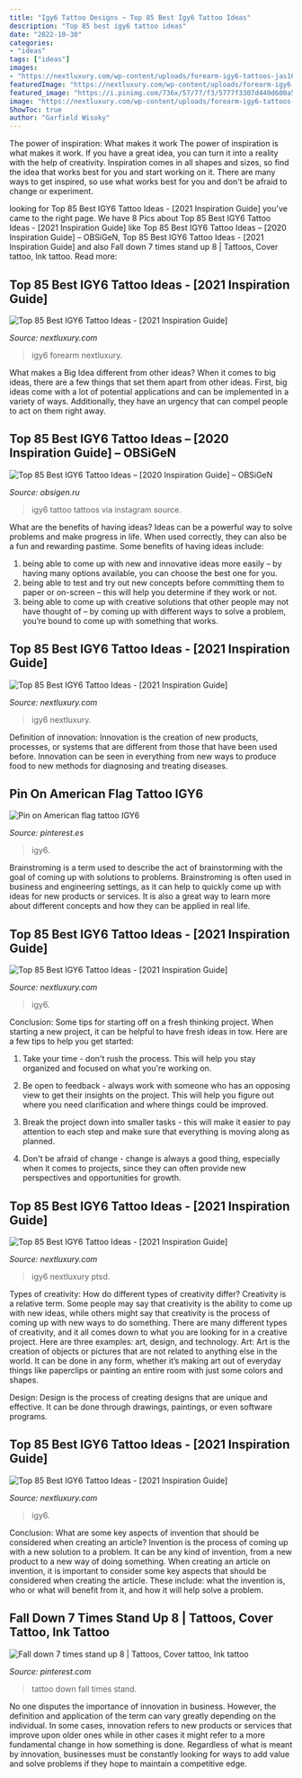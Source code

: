 ```yaml
---
title: "Igy6 Tattoo Designs ~ Top 85 Best Igy6 Tattoo Ideas"
description: "Top 85 best igy6 tattoo ideas"
date: "2022-10-30"
categories:
- "ideas"
tags: ["ideas"]
images:
- "https://nextluxury.com/wp-content/uploads/forearm-igy6-tattoos-jas169.jpg"
featuredImage: "https://nextluxury.com/wp-content/uploads/forearm-igy6-tattoos-stanjohnley.jpg"
featured_image: "https://i.pinimg.com/736x/57/77/f3/5777f3307d440d600a515e32413512ab.jpg"
image: "https://nextluxury.com/wp-content/uploads/forearm-igy6-tattoos-laurabecker3.jpg"
ShowToc: true
author: "Garfield Wisoky"
---
```



The power of inspiration: What makes it work
The power of inspiration is what makes it work. If you have a great idea, you can turn it into a reality with the help of creativity. Inspiration comes in all shapes and sizes, so find the idea that works best for you and start working on it. There are many ways to get inspired, so use what works best for you and don't be afraid to change or experiment.

	

		
looking for Top 85 Best IGY6 Tattoo Ideas - [2021 Inspiration Guide] you've came to the right page. We have 8 Pics about Top 85 Best IGY6 Tattoo Ideas - [2021 Inspiration Guide] like Top 85 Best IGY6 Tattoo Ideas – [2020 Inspiration Guide] – OBSiGeN, Top 85 Best IGY6 Tattoo Ideas - [2021 Inspiration Guide] and also Fall down 7 times stand up 8 | Tattoos, Cover tattoo, Ink tattoo. Read more:
		
    
## Top 85 Best IGY6 Tattoo Ideas - [2021 Inspiration Guide]

<img loading=lazy src="https://nextluxury.com/wp-content/uploads/forearm-igy6-tattoos-laurabecker3.jpg" onerror="this.onerror=null;this.src='https://tse4.mm.bing.net/th?id=OIP.evUpgZnIwTYpDvQnW-3JFAHaFj&amp;pid=15.1';" alt="Top 85 Best IGY6 Tattoo Ideas - [2021 Inspiration Guide]">

_Source: nextluxury.com_

>igy6 forearm nextluxury. 

	

What makes a Big Idea different from other ideas?
When it comes to big ideas, there are a few things that set them apart from other ideas. First, big ideas come with a lot of potential applications and can be implemented in a variety of ways. Additionally, they have an urgency that can compel people to act on them right away.

    
## Top 85 Best IGY6 Tattoo Ideas – [2020 Inspiration Guide] – OBSiGeN

<img loading=lazy src="https://nextluxury.com/wp-content/uploads/forearm-igy6-tattoos-stanjohnley.jpg" onerror="this.onerror=null;this.src='https://tse3.mm.bing.net/th?id=OIP.MzgZNAQU-nqJ36tsxlQYiwHaHa&amp;pid=15.1';" alt="Top 85 Best IGY6 Tattoo Ideas – [2020 Inspiration Guide] – OBSiGeN">

_Source: obsigen.ru_

>igy6 tattoo tattoos via instagram source. 

	

What are the benefits of having ideas?
Ideas can be a powerful way to solve problems and make progress in life. When used correctly, they can also be a fun and rewarding pastime. Some benefits of having ideas include: 
1) being able to come up with new and innovative ideas more easily – by having many options available, you can choose the best one for you. 
2) being able to test and try out new concepts before committing them to paper or on-screen – this will help you determine if they work or not. 
3) being able to come up with creative solutions that other people may not have thought of – by coming up with different ways to solve a problem, you’re bound to come up with something that works.

    
## Top 85 Best IGY6 Tattoo Ideas - [2021 Inspiration Guide]

<img loading=lazy src="https://nextluxury.com/wp-content/uploads/forearm-igy6-tattoos-jas169.jpg" onerror="this.onerror=null;this.src='https://tse4.mm.bing.net/th?id=OIP.Ky1KUV3cVDQWeQxKTn6FpAHaHa&amp;pid=15.1';" alt="Top 85 Best IGY6 Tattoo Ideas - [2021 Inspiration Guide]">

_Source: nextluxury.com_

>igy6 nextluxury. 

	

Definition of innovation:
Innovation is the creation of new products, processes, or systems that are different from those that have been used before. Innovation can be seen in everything from new ways to produce food to new methods for diagnosing and treating diseases.

    
## Pin On American Flag Tattoo IGY6

<img loading=lazy src="https://i.pinimg.com/736x/57/77/f3/5777f3307d440d600a515e32413512ab.jpg" onerror="this.onerror=null;this.src='https://tse2.mm.bing.net/th?id=OIP.j0zvwvnww1UD13UBQ7XLDQHaFl&amp;pid=15.1';" alt="Pin on American flag tattoo IGY6">

_Source: pinterest.es_

>igy6. 

	

Brainstroming is a term used to describe the act of brainstorming with the goal of coming up with solutions to problems. Brainstroming is often used in business and engineering settings, as it can help to quickly come up with ideas for new products or services. It is also a great way to learn more about different concepts and how they can be applied in real life.

    
## Top 85 Best IGY6 Tattoo Ideas - [2021 Inspiration Guide]

<img loading=lazy src="https://nextluxury.com/wp-content/uploads/minimalist-igy6-tattoos-ruben_theartistic.jpg" onerror="this.onerror=null;this.src='https://tse1.mm.bing.net/th?id=OIP.EFIvFmx-GtuDCEZozWnJzgHaJQ&amp;pid=15.1';" alt="Top 85 Best IGY6 Tattoo Ideas - [2021 Inspiration Guide]">

_Source: nextluxury.com_

>igy6. 

	

Conclusion: Some tips for starting off on a fresh thinking project.
When starting a new project, it can be helpful to have fresh ideas in tow. Here are a few tips to help you get started:
1. Take your time - don't rush the process. This will help you stay organized and focused on what you're working on.

2. Be open to feedback - always work with someone who has an opposing view to get their insights on the project. This will help you figure out where you need clarification and where things could be improved.

3. Break the project down into smaller tasks - this will make it easier to pay attention to each step and make sure that everything is moving along as planned.

4. Don't be afraid of change - change is always a good thing, especially when it comes to projects, since they can often provide new perspectives and opportunities for growth.

    
## Top 85 Best IGY6 Tattoo Ideas - [2021 Inspiration Guide]

<img loading=lazy src="https://nextluxury.com/wp-content/uploads/forearm-igy6-tattoos-twisted_fox_tattoo-2.jpg" onerror="this.onerror=null;this.src='https://tse3.mm.bing.net/th?id=OIP.kb45SVBKrUYneufYk-rIKQHaF7&amp;pid=15.1';" alt="Top 85 Best IGY6 Tattoo Ideas - [2021 Inspiration Guide]">

_Source: nextluxury.com_

>igy6 nextluxury ptsd. 

	

Types of creativity: How do different types of creativity differ?
Creativity is a relative term. Some people may say that creativity is the ability to come up with new ideas, while others might say that creativity is the process of coming up with new ways to do something. There are many different types of creativity, and it all comes down to what you are looking for in a creative project. Here are three examples: art, design, and technology.
Art: Art is the creation of objects or pictures that are not related to anything else in the world. It can be done in any form, whether it’s making art out of everyday things like paperclips or painting an entire room with just some colors and shapes.

Design: Design is the process of creating designs that are unique and effective. It can be done through drawings, paintings, or even software programs.

    
## Top 85 Best IGY6 Tattoo Ideas - [2021 Inspiration Guide]

<img loading=lazy src="https://nextluxury.com/wp-content/uploads/minimalist-igy6-tattoos-monarch_tattoo.jpg" onerror="this.onerror=null;this.src='https://tse2.mm.bing.net/th?id=OIP.PffOd14ngEnTINhbdAKjygHaHa&amp;pid=15.1';" alt="Top 85 Best IGY6 Tattoo Ideas - [2021 Inspiration Guide]">

_Source: nextluxury.com_

>igy6. 

	

Conclusion: What are some key aspects of invention that should be considered when creating an article?
Invention is the process of coming up with a new solution to a problem. It can be any kind of invention, from a new product to a new way of doing something. When creating an article on invention, it is important to consider some key aspects that should be considered when creating the article. These include: what the invention is, who or what will benefit from it, and how it will help solve a problem.

    
## Fall Down 7 Times Stand Up 8 | Tattoos, Cover Tattoo, Ink Tattoo

<img loading=lazy src="https://i.pinimg.com/736x/f1/b3/a6/f1b3a64c48c7b067573e9c0e6fd8ab67--fall-down--times-stand-up--tattoo-cards.jpg" onerror="this.onerror=null;this.src='https://tse1.mm.bing.net/th?id=OIP.gj7V8BOoPcIDsHETDLUczAHaF6&amp;pid=15.1';" alt="Fall down 7 times stand up 8 | Tattoos, Cover tattoo, Ink tattoo">

_Source: pinterest.com_

>tattoo down fall times stand. 

	

No one disputes the importance of innovation in business. However, the definition and application of the term can vary greatly depending on the individual. In some cases, innovation refers to new products or services that improve upon older ones while in other cases it might refer to a more fundamental change in how something is done. Regardless of what is meant by innovation, businesses must be constantly looking for ways to add value and solve problems if they hope to maintain a competitive edge.

